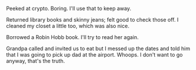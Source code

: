 Peeked at crypto. Boring. I'll use that to keep away.

Returned library books and skinny jeans; felt good to check those off. I cleaned my closet a little too, which was also nice.

Borrowed a Robin Hobb book. I'll try to read her again.

Grandpa called and invited us to eat but I messed up the dates and told him that I was going to pick up dad at the airport. Whoops. I don't want to go anyway, that's the truth.
